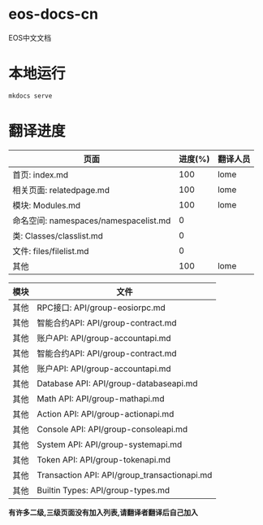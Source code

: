 # eos-docs-cn
EOS中文文档

# 本地运行
```bash
mkdocs serve
```

# 翻译进度

| 页面 |进度(%)|翻译人员|
|---|---|---|
|首页: index.md|100| lome|
|相关页面: relatedpage.md |100|lome|
|模块: Modules.md |100|lome|
|命名空间: namespaces/namespacelist.md|0||
|类: Classes/classlist.md |0||
|文件: files/filelist.md|0||
|其他|100|lome|

|模块|文件|
|---|---|
|其他|RPC接口: API/group-eosiorpc.md | 
|其他|智能合约API: API/group-contract.md|
|其他|账户API: API/group-accountapi.md|
|其他|智能合约API: API/group-contract.md|
|其他|账户API: API/group-accountapi.md|
|其他|Database API: API/group-databaseapi.md|
|其他|Math API: API/group-mathapi.md|
|其他|Action API: API/group-actionapi.md|
|其他|Console API: API/group-consoleapi.md|
|其他|System API: API/group-systemapi.md|
|其他|Token API: API/group-tokenapi.md|
|其他|Transaction API: API/group_transactionapi.md|
|其他|Builtin Types: API/group-types.md|

__有许多二级,三级页面没有加入列表,请翻译者翻译后自己加入__